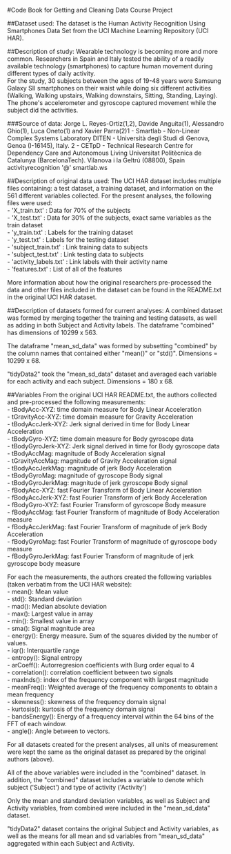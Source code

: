 #Code Book for Getting and Cleaning Data Course Project

##Dataset used:
The dataset is the Human Activity Recognition Using Smartphones Data Set from the 
UCI Machine Learning Repository (UCI HAR). 

##Description of study:
Wearable technology is becoming more and more common.  Researchers in Spain and Italy
tested the ability of a readily available technology (smartphones) to capture human
movement during different types of daily activity.  
For the study, 30 subjects between the ages of 19-48 years wore Samsung Galaxy SII 
smartphones on their waist while doing six different activities (Walking, 
Walking upstairs, Walking downstairs, Sitting, Standing, Laying).  
The phone's accelerometer and gyroscope captured movement while the subject did the 
activities.

###Source of data:
Jorge L. Reyes-Ortiz(1,2), Davide Anguita(1), Alessandro Ghio(1), Luca Oneto(1) and 
Xavier Parra(2)1 - Smartlab - Non-Linear Complex Systems Laboratory
DITEN - Università degli Studi di Genova, Genoa (I-16145), Italy.
2 - CETpD - Technical Research Centre for Dependency Care and Autonomous Living
Universitat Politècnica de Catalunya (BarcelonaTech). Vilanova i la Geltrú (08800), Spain
activityrecognition '@' smartlab.ws 

##Description of original data used:
The UCI HAR dataset includes multiple files containing: a test dataset, a training 
dataset, and information on the 561 different variables collected.  For the present 
analyses, the following files were used:  
    - 'X_train.txt' : Data for 70% of the subjects  
    - 'X_test.txt' : Data for 30% of the subjects, exact same variables as the train dataset  
    - 'y_train.txt' : Labels for the training dataset  
    - 'y_test.txt' : Labels for the testing dataset  
    - 'subject_train.txt' : Link training data to subjects  
    - 'subject_test.txt' : Link testing data to subjects  
    - 'activity_labels.txt' : Link labels with their activity name  
    - 'features.txt' : List of all of the features  

More information about how the original researchers pre-processed the data and other files
included in the dataset can be found in the README.txt in the original UCI HAR dataset.

##Description of datasets formed for current analyses:
A combined dataset was formed by merging together the training and testing datasets, as 
well as adding in both Subject and Activity labels.  The dataframe "combined" has 
dimensions of 10299 x 563. 

The dataframe "mean_sd_data" was formed by subsetting "combined" by the column names
that contained either "mean()" or "std()". Dimensions = 10299 x 68.

"tidyData2" took the "mean_sd_data" dataset and averaged each variable
for each activity and each subject. Dimensions = 180 x 68.

##Variables 
From the original UCI HAR README.txt, the authors collected and pre-processed the 
following measurements:  
    - tBodyAcc-XYZ: time domain measure for Body Linear Acceleration  
    - tGravityAcc-XYZ: time domain measure for Gravity Acceleration  
    - tBodyAccJerk-XYZ: Jerk signal derived in time for Body Linear Acceleration  
    - tBodyGyro-XYZ: time domain measure for Body gyroscope data  
    - tBodyGyroJerk-XYZ: Jerk signal derived in time for Body gyroscope data  
    - tBodyAccMag: magnitude of Body Acceleration signal  
    - tGravityAccMag: magnitude of Gravity Acceleration signal  
    - tBodyAccJerkMag: magnitude of jerk Body Acceleration  
    - tBodyGyroMag: magnitude of gyroscope Body signal  
    - tBodyGyroJerkMag: magnitude of jerk gyroscope Body signal  
    - fBodyAcc-XYZ: fast Fourier Transform of Body Linear Acceleration  
    - fBodyAccJerk-XYZ: fast Fourier Transform of jerk Body Acceleration  
    - fBodyGyro-XYZ: fast Fourier Transform of gyroscope Body measure  
    - fBodyAccMag: fast Fourier Transform of magnitude of Body Acceleration measure  
    - fBodyAccJerkMag: fast Fourier Transform of magnitude of jerk Body Acceleration  
    - fBodyGyroMag: fast Fourier Transform of magnitude of gyroscope body measure  
    - fBodyGyroJerkMag: fast Fourier Transform of magnitude of jerk gyroscope body measure  

For each the measurements, the authors created the following variables (taken verbatim
from the UCI HAR website):   
    - mean(): Mean value  
    - std(): Standard deviation  
    - mad(): Median absolute deviation   
    - max(): Largest value in array  
    - min(): Smallest value in array  
    - sma(): Signal magnitude area  
    - energy(): Energy measure. Sum of the squares divided by the number of values.   
    - iqr(): Interquartile range   
    - entropy(): Signal entropy  
    - arCoeff(): Autorregresion coefficients with Burg order equal to 4  
    - correlation(): correlation coefficient between two signals  
    - maxInds(): index of the frequency component with largest magnitude  
    - meanFreq(): Weighted average of the frequency components to obtain a mean frequency  
    - skewness(): skewness of the frequency domain signal   
    - kurtosis(): kurtosis of the frequency domain signal   
    - bandsEnergy(): Energy of a frequency interval within the 64 bins of the FFT of each window.  
    - angle(): Angle between to vectors.  

For all datasets created for the present analyses, all units of measurement were kept
the same as the original dataset as prepared by the original authors (above).  

All of the above variables were included in the "combined" dataset.  In addition,
the "combined" dataset includes a variable to denote which subject ('Subject') and type
of activity ('Activity')

Only the mean and standard deviation variables, as well as Subject and Activity variables,
 from combined were included in the "mean_sd_data" dataset.
 
"tidyData2" dataset contains the original Subject and Activity variables, as well as the 
means for all mean and sd variables from "mean_sd_data" aggregated within 
each Subject and Activity.
